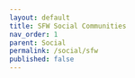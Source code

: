 ```yaml
---
layout: default
title: SFW Social Communities
nav_order: 1
parent: Social
permalink: /social/sfw
published: false
---
```


<!-- 
{: .note }
> {: .opaque }
> 
>
> 
-->
